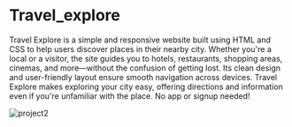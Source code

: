 # Travel_explore

Travel Explore is a simple and responsive website built using HTML and CSS to help users discover places in their nearby city. Whether you're a local or a visitor, the site guides you to hotels, restaurants, shopping areas, cinemas, and more—without the confusion of getting lost. Its clean design and user-friendly layout ensure smooth navigation across devices. Travel Explore makes exploring your city easy, offering directions and information even if you're unfamiliar with the place. No app or signup needed!


![project2](https://github.com/user-attachments/assets/abc977b9-8f3c-470b-b105-c8d2e7e392e0)

